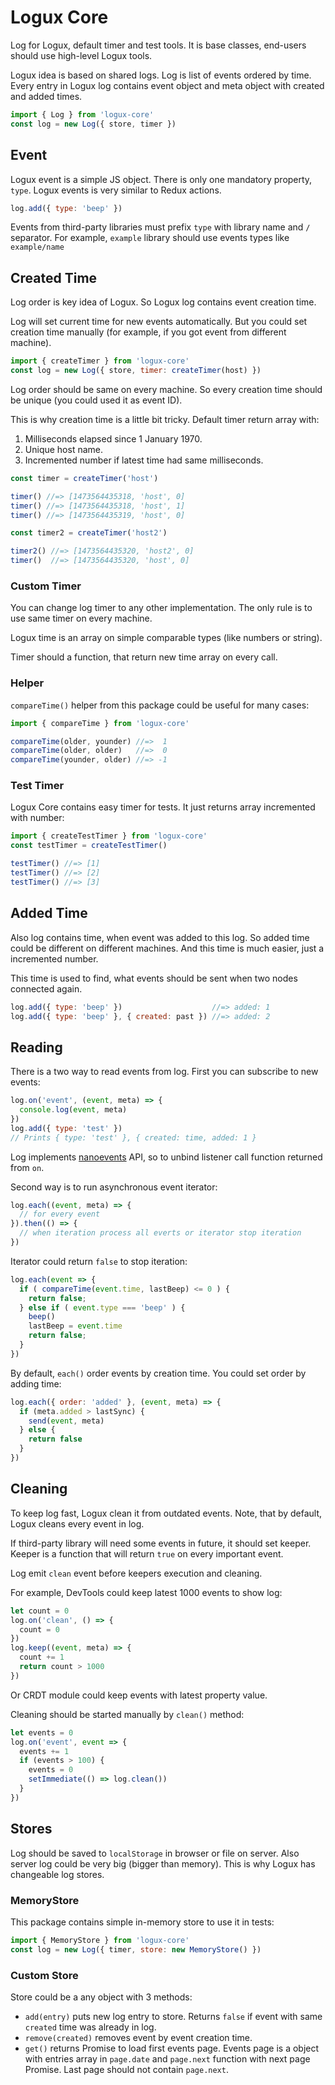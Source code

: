 # Logux Core

Log for Logux, default timer and test tools. It is base classes, end-users
should use high-level Logux tools.

Logux idea is based on shared logs. Log is list of events ordered by time.
Every entry in Logux log contains event object and meta object with created
and added times.

```js
import { Log } from 'logux-core'
const log = new Log({ store, timer })
```

## Event

Logux event is a simple JS object. There is only one mandatory property, `type`.
Logux events is very similar to Redux actions.

```js
log.add({ type: 'beep' })
```

Events from third-party libraries must prefix `type` with library name
and `/` separator. For example, `example` library should use events types
like `example/name`

## Created Time

Log order is key idea of Logux. So Logux log contains event creation time.

Log will set current time for new events automatically. But you could set
creation time manually (for example, if you got event from different machine).

```js
import { createTimer } from 'logux-core'
const log = new Log({ store, timer: createTimer(host) })
```

Log order should be same on every machine. So every creation time
should be unique (you could used it as event ID).

This is why creation time is a little bit tricky.
Default timer return array with:

1. Milliseconds elapsed since 1 January 1970.
2. Unique host name.
3. Incremented number if latest time had same milliseconds.

```js
const timer = createTimer('host')

timer() //=> [1473564435318, 'host', 0]
timer() //=> [1473564435318, 'host', 1]
timer() //=> [1473564435319, 'host', 0]

const timer2 = createTimer('host2')

timer2() //=> [1473564435320, 'host2', 0]
timer()  //=> [1473564435320, 'host', 0]
```

### Custom Timer

You can change log timer to any other implementation. The only rule
is to use same timer on every machine.

Logux time is an array on simple comparable types (like numbers or string).

Timer should a function, that return new time array on every call.

### Helper

`compareTime()` helper from this package could be useful for many cases:

```js
import { compareTime } from 'logux-core'

compareTime(older, younder) //=>  1
compareTime(older, older)   //=>  0
compareTime(younder, older) //=> -1
```

### Test Timer

Logux Core contains easy timer for tests. It just returns array incremented
with number:

```js
import { createTestTimer } from 'logux-core'
const testTimer = createTestTimer()

testTimer() //=> [1]
testTimer() //=> [2]
testTimer() //=> [3]
```

## Added Time

Also log contains time, when event was added to this log. So added time could
be different on different machines. And this time is much easier,
just a incremented number.

This time is used to find, what events should be sent when
two nodes connected again.

```js
log.add({ type: 'beep' })                    //=> added: 1
log.add({ type: 'beep' }, { created: past }) //=> added: 2
```

## Reading

There is a two way to read events from log. First you can subscribe
to new events:

```js
log.on('event', (event, meta) => {
  console.log(event, meta)
})
log.add({ type: 'test' })
// Prints { type: 'test' }, { created: time, added: 1 }
```

Log implements [nanoevents] API, so to unbind listener
call function returned from `on`.

[nanoevents]: https://github.com/ai/nanoevents

Second way is to run asynchronous event iterator:

```js
log.each((event, meta) => {
  // for every event
}).then(() => {
  // when iteration process all everts or iterator stop iteration
})
```

Iterator could return `false` to stop iteration:

```js
log.each(event => {
  if ( compareTime(event.time, lastBeep) <= 0 ) {
    return false;
  } else if ( event.type === 'beep' ) {
    beep()
    lastBeep = event.time
    return false;
  }
})
```

By default, `each()` order events by creation time. You could set order
by adding time:

```js
log.each({ order: 'added' }, (event, meta) => {
  if (meta.added > lastSync) {
    send(event, meta)
  } else {
    return false
  }
})
```

## Cleaning

To keep log fast, Logux clean it from outdated events.
Note, that by default, Logux cleans every event in log.

If third-party library will need some events in future, it should set keeper.
Keeper is a function that will return `true` on every important event.

Log emit `clean` event before keepers execution and cleaning.

For example, DevTools could keep latest 1000 events to show log:

```js
let count = 0
log.on('clean', () => {
  count = 0
})
log.keep((event, meta) => {
  count += 1
  return count > 1000
})
```

Or CRDT module could keep events with latest property value.

Cleaning should be started manually by `clean()` method:

```js
let events = 0
log.on('event', event => {
  events += 1
  if (events > 100) {
    events = 0
    setImmediate(() => log.clean())
  }
})
```

## Stores

Log should be saved to `localStorage` in browser or file on server.
Also server log could be very big (bigger than memory). This is why Logux
has changeable log stores.

### MemoryStore

This package contains simple in-memory store to use it in tests:

```js
import { MemoryStore } from 'logux-core'
const log = new Log({ timer, store: new MemoryStore() })
```

### Custom Store

Store could be a any object with 3 methods:

* `add(entry)` puts new log entry to store. Returns `false` if event with same
  `created` time was already in log.
* `remove(created)` removes event by event creation time.
* `get()` returns Promise to load first events page. Events page is a object
  with entries array in `page.date` and `page.next` function with next page
  Promise. Last page should not contain `page.next`.
